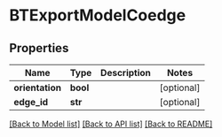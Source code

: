 # BTExportModelCoedge

## Properties
Name | Type | Description | Notes
------------ | ------------- | ------------- | -------------
**orientation** | **bool** |  | [optional] 
**edge_id** | **str** |  | [optional] 

[[Back to Model list]](../README.md#documentation-for-models) [[Back to API list]](../README.md#documentation-for-api-endpoints) [[Back to README]](../README.md)


